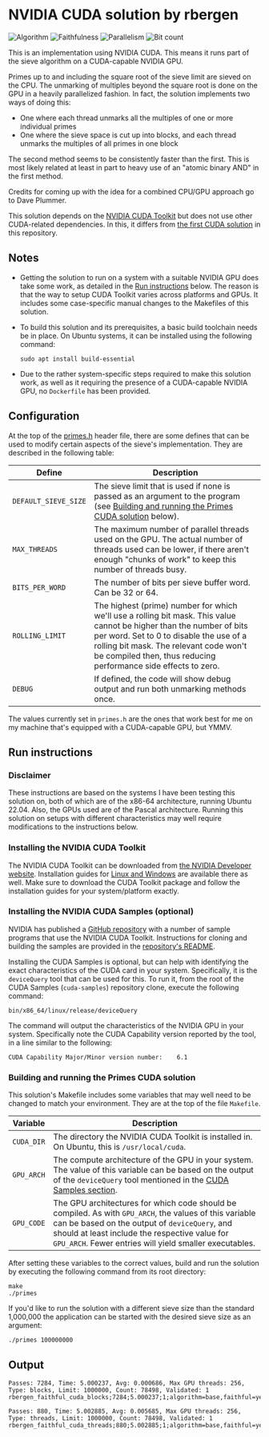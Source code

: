 # NVIDIA CUDA solution by rbergen

![Algorithm](https://img.shields.io/badge/Algorithm-base-green)
![Faithfulness](https://img.shields.io/badge/Faithful-yes-green)
![Parallelism](https://img.shields.io/badge/Parallel-no-green)
![Bit count](https://img.shields.io/badge/Bits-1-green)

This is an implementation using NVIDIA CUDA. This means it runs part of the sieve algorithm on a CUDA-capable NVIDIA GPU.

Primes up to and including the square root of the sieve limit are sieved on the CPU. The unmarking of multiples beyond the square root is done on the GPU in a heavily parallelized fashion. In fact, the solution implements two ways of doing this:

- One where each thread unmarks all the multiples of one or more individual primes
- One where the sieve space is cut up into blocks, and each thread unmarks the multiples of all primes in one block

The second method seems to be consistently faster than the first. This is most likely related at least in part to heavy use of an "atomic binary AND" in the first method.

Credits for coming up with the idea for a combined CPU/GPU approach go to Dave Plummer.

This solution depends on the [NVIDIA CUDA Toolkit](https://developer.nvidia.com/cuda-toolkit) but does not use other CUDA-related dependencies. In this, it differs from [the first CUDA solution](../solution_1/) in this repository.

## Notes

- Getting the solution to run on a system with a suitable NVIDIA GPU does take some work, as detailed in the [Run instructions](#run-instructions) below.
The reason is that the way to setup CUDA Toolkit varies across platforms and GPUs. It includes some case-specific manual changes to the Makefiles of this solution.
- To build this solution and its prerequisites, a basic build toolchain needs be in place. On Ubuntu systems, it can be installed using the following command:
  
  ```text
  sudo apt install build-essential
  ```

- Due to the rather system-specific steps required to make this solution work, as well as it requiring the presence of a CUDA-capable NVIDIA GPU, no `Dockerfile` has been provided.

## Configuration

At the top of the [primes.h](primes.h) header file, there are some defines that can be used to modify certain aspects of the sieve's implementation. They are described in the following table:

| Define | Description |
|-|-|
| `DEFAULT_SIEVE_SIZE` | The sieve limit that is used if none is passed as an argument to the program (see [Building and running the Primes CUDA solution](#building-and-running-the-primes-cuda-solution) below). |
| `MAX_THREADS` | The maximum number of parallel threads used on the GPU. The actual number of threads used can be lower, if there aren't enough "chunks of work" to keep this number of threads busy. |
| `BITS_PER_WORD` | The number of bits per sieve buffer word. Can be 32 or 64. |
| `ROLLING_LIMIT` | The highest (prime) number for which we'll use a rolling bit mask. This value cannot be higher than the number of bits per word. Set to 0 to disable the use of a rolling bit mask. The relevant code won't be compiled then, thus reducing performance side effects to zero. |
| `DEBUG` | If defined, the code will show debug output and run both unmarking methods once. |

The values currently set in `primes.h` are the ones that work best for me on my machine that's equipped with a CUDA-capable GPU, but YMMV.

## Run instructions

### Disclaimer

These instructions are based on the systems I have been testing this solution on, both of which are of the x86-64 architecture, running Ubuntu 22.04. Also, the GPUs used are of the Pascal architecture. Running this solution on setups with different characteristics may well require modifications to the instructions below.

### Installing the NVIDIA CUDA Toolkit

The NVIDIA CUDA Toolkit can be downloaded from [the NVIDIA Developer website](https://developer.nvidia.com/cuda-downloads). Installation guides for [Linux and Windows](https://docs.nvidia.com/cuda/index.html#installation-guides) are available there as well. Make sure to download the CUDA Toolkit package and follow the installation guides for your system/platform exactly.

### Installing the NVIDIA CUDA Samples (optional)

NVIDIA has published a [GitHub repository](https://github.com/NVIDIA/cuda-samples) with a number of sample programs that use the NVIDIA CUDA Toolkit. Instructions for cloning and building the samples are provided in the [repository's README](https://github.com/NVIDIA/cuda-samples#getting-started).

Installing the CUDA Samples is optional, but can help with identifying the exact characteristics of the CUDA card in your system. Specifically, it is the `deviceQuery` tool that can be used for this. To run it, from the root of the CUDA Samples (`cuda-samples`) repository clone, execute the following command:

```text
bin/x86_64/linux/release/deviceQuery
```

The command will output the characteristics of the NVIDIA GPU in your system. Specifically note the CUDA Capability version reported by the tool, in a line similar to the following:

```text
CUDA Capability Major/Minor version number:    6.1
```

### Building and running the Primes CUDA solution

This solution's Makefile includes some variables that may well need to be changed to match your environment. They are at the top of the file `Makefile`.

|Variable|Description|
|-|-|
|`CUDA_DIR`|The directory the NVIDIA CUDA Toolkit is installed in. On Ubuntu, this is `/usr/local/cuda`.|
|`GPU_ARCH`|The compute architecture of the GPU in your system. The value of this variable can be based on the output of the `deviceQuery` tool mentioned in the [CUDA Samples section](#installing-the-nvidia-cuda-samples-optional).|
|`GPU_CODE`|The GPU architectures for which code should be compiled. As with `GPU_ARCH`, the values of this variable can be based on the output of `deviceQuery`, and should at least include the respective value for `GPU_ARCH`. Fewer entries will yield smaller executables.|

After setting these variables to the correct values, build and run the solution by executing the following command from its root directory:

```text
make
./primes
```

If you'd like to run the solution with a different sieve size than the standard 1,000,000 the application can be started with the desired sieve size as an argument:

```text
./primes 100000000
```

## Output

```text
Passes: 7284, Time: 5.000237, Avg: 0.000686, Max GPU threads: 256, Type: blocks, Limit: 1000000, Count: 78498, Validated: 1
rbergen_faithful_cuda_blocks;7284;5.000237;1;algorithm=base,faithful=yes,bits=1

Passes: 880, Time: 5.002885, Avg: 0.005685, Max GPU threads: 256, Type: threads, Limit: 1000000, Count: 78498, Validated: 1
rbergen_faithful_cuda_threads;880;5.002885;1;algorithm=base,faithful=yes,bits=1

```
